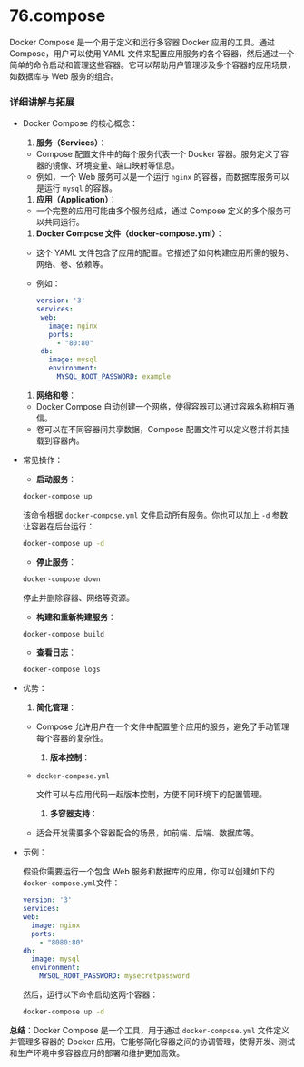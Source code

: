 # 76.compose

Docker Compose 是一个用于定义和运行多容器 Docker 应用的工具。通过 Compose，用户可以使用 YAML 文件来配置应用服务的各个容器，然后通过一个简单的命令启动和管理这些容器。它可以帮助用户管理涉及多个容器的应用场景，如数据库与 Web 服务的组合。

### 详细讲解与拓展

- Docker Compose 的核心概念：

  1. **服务（Services）**：

  - Compose 配置文件中的每个服务代表一个 Docker 容器。服务定义了容器的镜像、环境变量、端口映射等信息。
  - 例如，一个 Web 服务可以是一个运行 `nginx` 的容器，而数据库服务可以是运行 `mysql` 的容器。

  1. **应用（Application）**：

  - 一个完整的应用可能由多个服务组成，通过 Compose 定义的多个服务可以共同运行。

  1. **Docker Compose 文件（docker-compose.yml）**：

  - 这个 YAML 文件包含了应用的配置。它描述了如何构建应用所需的服务、网络、卷、依赖等。

  - 例如：

    ```yaml
    version: '3'
    services:
     web:
       image: nginx
       ports:
         - "80:80"
     db:
       image: mysql
       environment:
         MYSQL_ROOT_PASSWORD: example
    ```

  1. **网络和卷**：

  - Docker Compose 自动创建一个网络，使得容器可以通过容器名称相互通信。
  - 卷可以在不同容器间共享数据，Compose 配置文件可以定义卷并将其挂载到容器内。

- 常见操作：

  - **启动服务**：

  ```bash
  docker-compose up
  ```

  该命令根据 `docker-compose.yml` 文件启动所有服务。你也可以加上 `-d` 参数让容器在后台运行：

  ```bash
  docker-compose up -d
  ```

  - **停止服务**：

  ```bash
  docker-compose down
  ```

  停止并删除容器、网络等资源。

  - **构建和重新构建服务**：

  ```bash
  docker-compose build
  ```

  - **查看日志**：

  ```bash
  docker-compose logs
  ```

- 优势：

  1. **简化管理**：

  - Compose 允许用户在一个文件中配置整个应用的服务，避免了手动管理每个容器的复杂性。

    1. **版本控制**：

  - ```
    docker-compose.yml
    ```

    文件可以与应用代码一起版本控制，方便不同环境下的配置管理。

    1. **多容器支持**：

  - 适合开发需要多个容器配合的场景，如前端、后端、数据库等。

- 示例：

  假设你需要运行一个包含 Web 服务和数据库的应用，你可以创建如下的`docker-compose.yml`文件：

  ```yaml
  version: '3'
  services:
  web:
    image: nginx
    ports:
      - "8080:80"
  db:
    image: mysql
    environment:
      MYSQL_ROOT_PASSWORD: mysecretpassword
  ```

  然后，运行以下命令启动这两个容器：

  ```bash
  docker-compose up -d
  ```

**总结**：Docker Compose 是一个工具，用于通过 `docker-compose.yml` 文件定义并管理多容器的 Docker 应用。它能够简化容器之间的协调管理，使得开发、测试和生产环境中多容器应用的部署和维护更加高效。